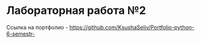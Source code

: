 # Лабораторная работа №2

Ссылка на портфолио - https://github.com/KsushaSeliv/Portfolio-python-6-semestr-

